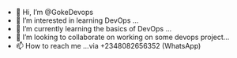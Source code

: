 - 👋 Hi, I’m @GokeDevops
- 👀 I’m interested in learning DevOps ...
- 🌱 I’m currently learning the basics of DevOps ...
- 💞️ I’m looking to collaborate on working on some devops project...
- 📫 How to reach me ...via +2348082656352 (WhatsApp)

<!---
GokeDevops/GokeDevops is a ✨ special ✨ repository because its `README.md` (this file) appears on your GitHub profile.
You can click the Preview link to take a look at your changes.
--->
